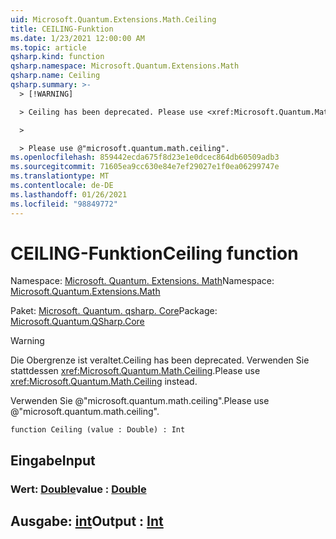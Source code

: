 ```yaml
---
uid: Microsoft.Quantum.Extensions.Math.Ceiling
title: CEILING-Funktion
ms.date: 1/23/2021 12:00:00 AM
ms.topic: article
qsharp.kind: function
qsharp.namespace: Microsoft.Quantum.Extensions.Math
qsharp.name: Ceiling
qsharp.summary: >-
  > [!WARNING]

  > Ceiling has been deprecated. Please use <xref:Microsoft.Quantum.Math.Ceiling> instead.

  >

  > Please use @"microsoft.quantum.math.ceiling".
ms.openlocfilehash: 859442ecda675f8d23e1e0dcec864db60509adb3
ms.sourcegitcommit: 71605ea9cc630e84e7ef29027e1f0ea06299747e
ms.translationtype: MT
ms.contentlocale: de-DE
ms.lasthandoff: 01/26/2021
ms.locfileid: "98849772"
---
```

# <a name="ceiling-function"></a><span data-ttu-id="8698e-102">CEILING-Funktion</span><span class="sxs-lookup"><span data-stu-id="8698e-102">Ceiling function</span></span>

<span data-ttu-id="8698e-103">Namespace: [Microsoft. Quantum. Extensions. Math](xref:Microsoft.Quantum.Extensions.Math)</span><span class="sxs-lookup"><span data-stu-id="8698e-103">Namespace: [Microsoft.Quantum.Extensions.Math](xref:Microsoft.Quantum.Extensions.Math)</span></span>

<span data-ttu-id="8698e-104">Paket: [Microsoft. Quantum. qsharp. Core](https://nuget.org/packages/Microsoft.Quantum.QSharp.Core)</span><span class="sxs-lookup"><span data-stu-id="8698e-104">Package: [Microsoft.Quantum.QSharp.Core](https://nuget.org/packages/Microsoft.Quantum.QSharp.Core)</span></span>


> [!WARNING]
> <span data-ttu-id="8698e-105">Die Obergrenze ist veraltet.</span><span class="sxs-lookup"><span data-stu-id="8698e-105">Ceiling has been deprecated.</span></span> <span data-ttu-id="8698e-106">Verwenden Sie stattdessen <xref:Microsoft.Quantum.Math.Ceiling>.</span><span class="sxs-lookup"><span data-stu-id="8698e-106">Please use <xref:Microsoft.Quantum.Math.Ceiling> instead.</span></span>
>
> <span data-ttu-id="8698e-107">Verwenden Sie @"microsoft.quantum.math.ceiling".</span><span class="sxs-lookup"><span data-stu-id="8698e-107">Please use @"microsoft.quantum.math.ceiling".</span></span>



```qsharp
function Ceiling (value : Double) : Int
```


## <a name="input"></a><span data-ttu-id="8698e-108">Eingabe</span><span class="sxs-lookup"><span data-stu-id="8698e-108">Input</span></span>

### <a name="value--double"></a><span data-ttu-id="8698e-109">Wert: [Double](xref:microsoft.quantum.lang-ref.double)</span><span class="sxs-lookup"><span data-stu-id="8698e-109">value : [Double](xref:microsoft.quantum.lang-ref.double)</span></span>





## <a name="output--int"></a><span data-ttu-id="8698e-110">Ausgabe: [int](xref:microsoft.quantum.lang-ref.int)</span><span class="sxs-lookup"><span data-stu-id="8698e-110">Output : [Int](xref:microsoft.quantum.lang-ref.int)</span></span>

